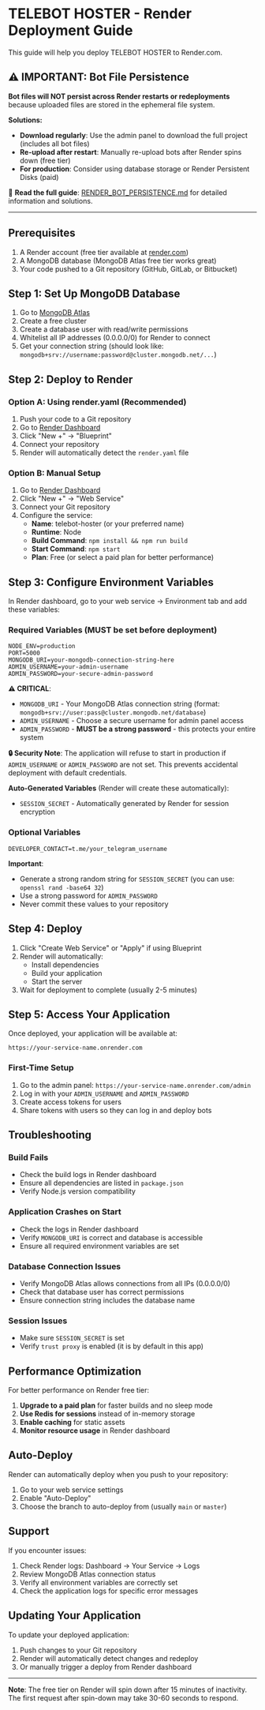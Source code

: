 # TELEBOT HOSTER - Render Deployment Guide

This guide will help you deploy TELEBOT HOSTER to Render.com.

## ⚠️ IMPORTANT: Bot File Persistence

**Bot files will NOT persist across Render restarts or redeployments** because uploaded files are stored in the ephemeral file system.

**Solutions:**
- **Download regularly**: Use the admin panel to download the full project (includes all bot files)
- **Re-upload after restart**: Manually re-upload bots after Render spins down (free tier)
- **For production**: Consider using database storage or Render Persistent Disks (paid)

📖 **Read the full guide**: [RENDER_BOT_PERSISTENCE.md](RENDER_BOT_PERSISTENCE.md) for detailed information and solutions.

---

## Prerequisites

1. A Render account (free tier available at [render.com](https://render.com))
2. A MongoDB database (MongoDB Atlas free tier works great)
3. Your code pushed to a Git repository (GitHub, GitLab, or Bitbucket)

## Step 1: Set Up MongoDB Database

1. Go to [MongoDB Atlas](https://www.mongodb.com/cloud/atlas)
2. Create a free cluster
3. Create a database user with read/write permissions
4. Whitelist all IP addresses (0.0.0.0/0) for Render to connect
5. Get your connection string (should look like: `mongodb+srv://username:password@cluster.mongodb.net/...`)

## Step 2: Deploy to Render

### Option A: Using render.yaml (Recommended)

1. Push your code to a Git repository
2. Go to [Render Dashboard](https://dashboard.render.com)
3. Click "New +" → "Blueprint"
4. Connect your repository
5. Render will automatically detect the `render.yaml` file

### Option B: Manual Setup

1. Go to [Render Dashboard](https://dashboard.render.com)
2. Click "New +" → "Web Service"
3. Connect your Git repository
4. Configure the service:
   - **Name**: telebot-hoster (or your preferred name)
   - **Runtime**: Node
   - **Build Command**: `npm install && npm run build`
   - **Start Command**: `npm start`
   - **Plan**: Free (or select a paid plan for better performance)

## Step 3: Configure Environment Variables

In Render dashboard, go to your web service → Environment tab and add these variables:

### Required Variables (MUST be set before deployment)

```
NODE_ENV=production
PORT=5000
MONGODB_URI=your-mongodb-connection-string-here
ADMIN_USERNAME=your-admin-username
ADMIN_PASSWORD=your-secure-admin-password
```

**⚠️ CRITICAL**: 
- `MONGODB_URI` - Your MongoDB Atlas connection string (format: `mongodb+srv://user:pass@cluster.mongodb.net/database`)
- `ADMIN_USERNAME` - Choose a secure username for admin panel access
- `ADMIN_PASSWORD` - **MUST be a strong password** - this protects your entire system

**🔒 Security Note**: The application will refuse to start in production if `ADMIN_USERNAME` or `ADMIN_PASSWORD` are not set. This prevents accidental deployment with default credentials.

**Auto-Generated Variables** (Render will create these automatically):
- `SESSION_SECRET` - Automatically generated by Render for session encryption

### Optional Variables

```
DEVELOPER_CONTACT=t.me/your_telegram_username
```

**Important**: 
- Generate a strong random string for `SESSION_SECRET` (you can use: `openssl rand -base64 32`)
- Use a strong password for `ADMIN_PASSWORD`
- Never commit these values to your repository

## Step 4: Deploy

1. Click "Create Web Service" or "Apply" if using Blueprint
2. Render will automatically:
   - Install dependencies
   - Build your application
   - Start the server
3. Wait for deployment to complete (usually 2-5 minutes)

## Step 5: Access Your Application

Once deployed, your application will be available at:
```
https://your-service-name.onrender.com
```

### First-Time Setup

1. Go to the admin panel: `https://your-service-name.onrender.com/admin`
2. Log in with your `ADMIN_USERNAME` and `ADMIN_PASSWORD`
3. Create access tokens for users
4. Share tokens with users so they can log in and deploy bots

## Troubleshooting

### Build Fails

- Check the build logs in Render dashboard
- Ensure all dependencies are listed in `package.json`
- Verify Node.js version compatibility

### Application Crashes on Start

- Check the logs in Render dashboard
- Verify `MONGODB_URI` is correct and database is accessible
- Ensure all required environment variables are set

### Database Connection Issues

- Verify MongoDB Atlas allows connections from all IPs (0.0.0.0/0)
- Check that database user has correct permissions
- Ensure connection string includes the database name

### Session Issues

- Make sure `SESSION_SECRET` is set
- Verify `trust proxy` is enabled (it is by default in this app)

## Performance Optimization

For better performance on Render free tier:

1. **Upgrade to a paid plan** for faster builds and no sleep mode
2. **Use Redis for sessions** instead of in-memory storage
3. **Enable caching** for static assets
4. **Monitor resource usage** in Render dashboard

## Auto-Deploy

Render can automatically deploy when you push to your repository:

1. Go to your web service settings
2. Enable "Auto-Deploy"
3. Choose the branch to auto-deploy from (usually `main` or `master`)

## Support

If you encounter issues:

1. Check Render logs: Dashboard → Your Service → Logs
2. Review MongoDB Atlas connection status
3. Verify all environment variables are correctly set
4. Check the application logs for specific error messages

## Updating Your Application

To update your deployed application:

1. Push changes to your Git repository
2. Render will automatically detect changes and redeploy
3. Or manually trigger a deploy from Render dashboard

---

**Note**: The free tier on Render will spin down after 15 minutes of inactivity. The first request after spin-down may take 30-60 seconds to respond.
